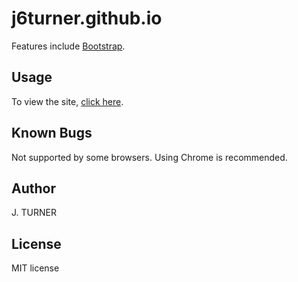 j6turner.github.io
============

Features include [Bootstrap](http://getbootstrap.com/).


Usage
-----

To view the site, [click here](http://j6turner.github.io/).


Known Bugs
-----

Not supported by some browsers. Using Chrome is recommended.


Author
-----

J. TURNER


License
-------

MIT license
